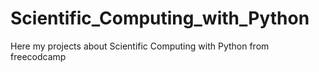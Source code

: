 # Scientific_Computing_with_Python
Here my projects about Scientific Computing with Python from freecodcamp
